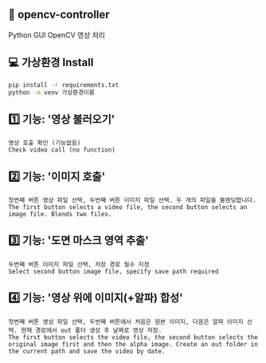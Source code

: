 ## 👋 opencv-controller
Python GUI OpenCV 영상 처리


## 💻 가상환경 Install

```bash
pip install -r requirements.txt
python -m venv 가상환경이름
```

## 1️⃣ 기능: '영상 불러오기'
```
영상 호출 확인 (기능없음)
Check video call (no function)
```

## 2️⃣ 기능: '이미지 호출'
```
첫번째 버튼 영상 파일 선택, 두번째 버튼 이미지 파일 선택. 두 개의 파일을 블렌딩합니다.
The first button selects a video file, the second button selects an image file. Blends two files.
```

## 3️⃣ 기능: '도면 마스크 영역 추출'
```
두번째 버튼 이미지 파일 선택, 저장 경로 필수 지정
Select second button image file, specify save path required
```

## 4️⃣ 기능: '영상 위에 이미지(+알파) 합성'
```
첫번째 버튼 영상 파일 선택, 두번째 버튼에서 처음은 원본 이미지, 다음은 알파 이미지 선택. 현재 경로에서 out 폴더 생성 후 날짜로 영상 저장.
The first button selects the video file, the second button selects the original image first and then the alpha image. Create an out folder in the current path and save the video by date.
```